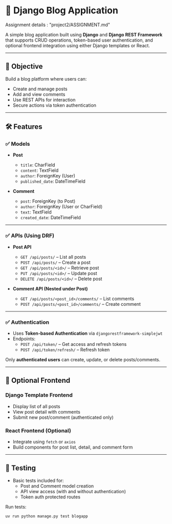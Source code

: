 # 📝 Django Blog Application

Assignment details : "project2/ASSIGNMENT.md"

A simple blog application built using **Django** and **Django REST Framework** that supports CRUD operations, token-based user authentication, and optional frontend integration using either Django templates or React.

---

## 📌 Objective

Build a blog platform where users can:
- Create and manage posts
- Add and view comments
- Use REST APIs for interaction
- Secure actions via token authentication

---

## 🛠️ Features

### ✅ Models
- **Post**
  - `title`: CharField
  - `content`: TextField
  - `author`: ForeignKey (User)
  - `published_date`: DateTimeField

- **Comment**
  - `post`: ForeignKey (to Post)
  - `author`: ForeignKey (User or CharField)
  - `text`: TextField
  - `created_date`: DateTimeField

---

### ✅ APIs (Using DRF)
- **Post API**
  - `GET /api/posts/` – List all posts
  - `POST /api/posts/` – Create a post
  - `GET /api/posts/<id>/` – Retrieve post
  - `PUT /api/posts/<id>/` – Update post
  - `DELETE /api/posts/<id>/` – Delete post

- **Comment API (Nested under Post)**
  - `GET /api/posts/<post_id>/comments/` – List comments
  - `POST /api/posts/<post_id>/comments/` – Create comment

---

### ✅ Authentication
- Uses **Token-based Authentication** via `djangorestframework-simplejwt`
- Endpoints:
  - `POST /api/token/` – Get access and refresh tokens
  - `POST /api/token/refresh/` – Refresh token

Only **authenticated users** can create, update, or delete posts/comments.

---

## 🚀 Optional Frontend

### Django Template Frontend
- Display list of all posts
- View post detail with comments
- Submit new post/comment (authenticated only)

### React Frontend (Optional)
- Integrate using `fetch` or `axios`
- Build components for post list, detail, and comment form

---

## 🧪 Testing

- Basic tests included for:
  - Post and Comment model creation
  - API view access (with and without authentication)
  - Token auth protected routes

Run tests:
```bash
uv run python manage.py test blogapp
```
